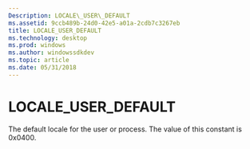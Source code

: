 ```yaml
---
Description: LOCALE\_USER\_DEFAULT
ms.assetid: 9ccb489b-24d0-42e5-a01a-2cdb7c3267eb
title: LOCALE_USER_DEFAULT
ms.technology: desktop
ms.prod: windows
ms.author: windowssdkdev
ms.topic: article
ms.date: 05/31/2018
---
```


# LOCALE\_USER\_DEFAULT

The default locale for the user or process. The value of this constant is 0x0400.

 

 



